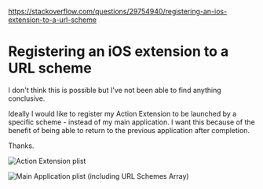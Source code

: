 <a href="https://stackoverflow.com/questions/29754940/registering-an-ios-extension-to-a-url-scheme">https://stackoverflow.com/questions/29754940/registering-an-ios-extension-to-a-url-scheme</a><div id="articleHeader"><h1>Registering an iOS extension to a URL scheme</h1></div>

<p>I don't think this is possible but I've not been able to find anything conclusive.</p>

<p>Ideally I would like to register my Action Extension to be launched by a specific scheme - instead of my main application. I want this because of the benefit of being able to return to the previous application after completion.</p>

<p>Thanks.</p>

<p><div class="readableLargeImageContainer"><img src="https://i.stack.imgur.com/cEAY5.png" alt="Action Extension plist" /></div></p>

<p><div class="readableLargeImageContainer"><img src="https://i.stack.imgur.com/v04s7.png" alt="Main Application plist (including URL Schemes Array)" /></div></p>
    